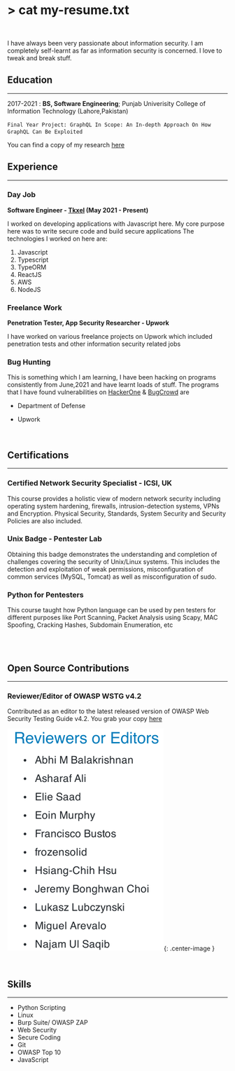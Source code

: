 # > cat my-resume.txt

<br>

I have always been very passionate about information security. I am completely self-learnt as far as information security is concerned. I love to tweak and break stuff.

## Education

---

2017-2021 : **BS, Software Engineering**; Punjab Univerisity College of Information Technology (Lahore,Pakistan)

    Final Year Project: GraphQL In Scope: An In-depth Approach On How GraphQL Can Be Exploited

You can find a copy of my research [here](https://mega.nz/file/KGwl0Q5B#I2Mn4a2211iFl8syn3J-XKe6tSjs15uLqcDMYPTLI-M)
<br>

## Experience

---

### Day Job

**Software Engineer - [Tkxel](www.tkxel.com) (May 2021 - Present)**

I worked on developing applications with Javascript here. My core purpose here was to write secure code and build secure applications
The technologies I worked on here are:

1. Javascript
2. Typescript
3. TypeORM
4. ReactJS
5. AWS
6. NodeJS

### Freelance Work

**Penetration Tester, App Security Researcher - Upwork**

I have worked on various freelance projects on Upwork which included penetration tests and other information security related jobs

### Bug Hunting

This is something which I am learning, I have been hacking on programs consistently from June,2021 and have learnt loads of stuff. The programs that I have found vulnerabilities on [HackerOne](https://www.hackerone.com) & [BugCrowd](https://www.bugcrowd.com) are

- Department of Defense
- Upwork

  <br/>

## Certifications

---

### Certified Network Security Specialist - ICSI, UK

This course provides a holistic view of modern network security including operating system hardening, firewalls, intrusion-detection systems, VPNs and Encryption. Physical Security, Standards, System Security and Security Policies are also included.

### Unix Badge - Pentester Lab

Obtaining this badge demonstrates the understanding and completion of challenges covering the security of Unix/Linux systems. This includes the detection and exploitation of weak permissions, misconfiguration of common services (MySQL, Tomcat) as well as misconfiguration of sudo.

### Python for Pentesters

This course taught how Python language can be used by pen testers for different purposes like Port Scanning, Packet Analysis using Scapy, MAC Spoofing, Cracking Hashes, Subdomain Enumeration, etc

<br/><br/>

## Open Source Contributions

---

### Reviewer/Editor of OWASP WSTG v4.2

Contributed as an editor to the latest released version of OWASP Web Security Testing Guide v4.2. You grab your copy [here](https://t.co/BSTLgoKpBV?amp=1)

![Snapshot of WSTG Handbook](/assets/images/owasp-credit.png){: .center-image }

<br/>

## Skills

---

- Python Scripting
- Linux
- Burp Suite/ OWASP ZAP
- Web Security
- Secure Coding
- Git
- OWASP Top 10
- JavaScript
